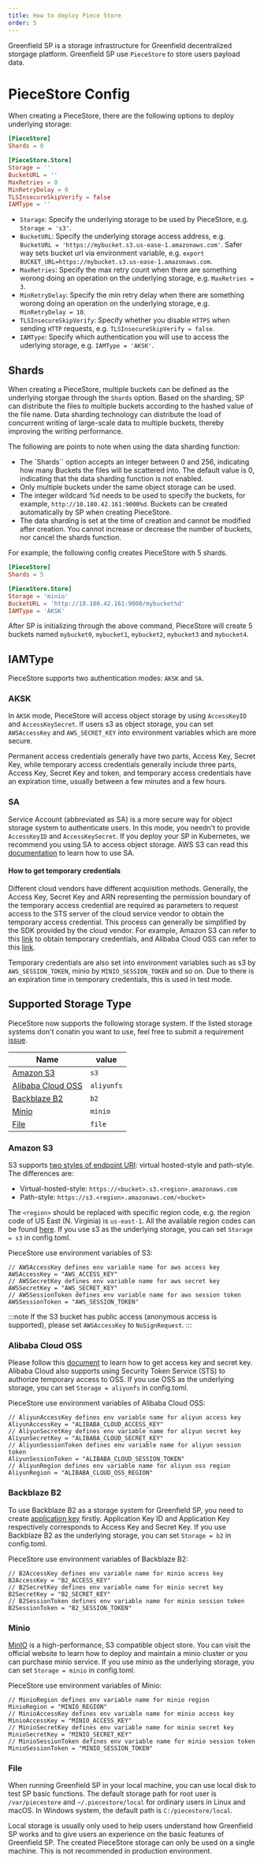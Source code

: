 ```yaml
---
title: How to deploy Piece Store
order: 5
---
```


Greenfield SP is a storage infrastructure for Greenfield decentralized storgage platform. Greenfield SP use `PieceStore` to store users payload data.

# PieceStore Config

When creating a PieceStore, there are the following options to deploy underlying storage:

```toml
[PieceStore]
Shards = 0

[PieceStore.Store]
Storage = ''
BucketURL = ''
MaxRetries = 0
MinRetryDelay = 0
TLSInsecureSkipVerify = false
IAMType = ''
```

- `Storage`: Specify the underlying storage to be used by PieceStore, e.g. `Storage = 's3'`.
- `BucketURL`: Specify the underlying storage access address, e.g. `BucketURL = 'https://mybucket.s3.us-ease-1.amazonaws.com'`. Safer way sets bucket url via environment variable, e.g. `export BUCKET_URL=https://mybucket.s3.us-ease-1.amazonaws.com`.
- `MaxRetries`: Specify the max retry count when there are something worong doing an operation on the underlying storage, e.g. `MaxRetries = 3`.
- `MinRetryDelay`: Specify the min retry delay when there are something worong doing an operation on the underlying storage, e.g. `MinRetryDelay = 10`.
- `TLSInsecureSkipVerify`: Specify whether you disable `HTTPS` when sending `HTTP` requests, e.g. `TLSInsecureSkipVerify = false`.
- `IAMType`: Specify which authentication you will use to access the uderlying storage, e.g. `IAMType = 'AKSK'`.

## Shards

When creating a PieceStore, multiple buckets can be defined as the underlying storgae through the `Shards` option. Based on the sharding, SP can distribute the files to multiple buckets according to the hashed value of the file name. Data sharding technology can distribute the load of concurrent writing of large-scale data to multiple buckets, thereby improving the writing performance.

The following are points to note when using the data sharding function:

- The `Shards`` option accepts an integer between 0 and 256, indicating how many Buckets the files will be scattered into. The default value is 0, indicating that the data sharding function is not enabled.
- Only multiple buckets under the same object storage can be used.
- The integer wildcard %d needs to be used to specify the buckets, for example, `http://10.180.42.161:9000%d`. Buckets can be created automatically by SP when creating PieceStore.
- The data sharding is set at the time of creation and cannot be modified after creation. You cannot increase or decrease the number of buckets, nor cancel the shards function.

For example, the following config creates PieceStore with 5 shards.

```toml
[PieceStore]
Shards = 5

[PieceStore.Store]
Storage = 'minio'
BucketURL = 'http://10.180.42.161:9000/mybucket%d'
IAMType = 'AKSK'
```

After SP is initializing through the above command, PieceStore will create 5 buckets named `mybucket0`, `mybucket1`, `mybucket2`, `mybucket3` and `mybucket4`.

## IAMType

PieceStore supports two authentication modes: `AKSK` and `SA`.

### AKSK

In `AKSK` mode, PieceStore will access object storage by using `AccessKeyID` and `AccessKeySecret`. If users s3 as object storage, you can set `AWSAccessKey` and `AWS_SECRET_KEY` into environment variables which are more secure.

Permanent access credentials generally have two parts, Access Key, Secret Key, while temporary access credentials generally include three parts, Access Key, Secret Key and token, and temporary access credentials have an expiration time, usually between a few minutes and a few hours.

### SA

Service Account (abbreviated as SA) is a more secure way for object storage system to authenticate users. In this mode, you needn't to provide `AccessKeyID` and `AccessKeySecret`. If you deploy your SP in Kubernetes, we recommend you using SA to access object storage. AWS S3 can read this [documentation](https://docs.aws.amazon.com/eks/latest/userguide/service-accounts.html) to learn how to use SA.

#### How to get temporary credentials

Different cloud vendors have different acquisition methods. Generally, the Access Key, Secret Key and ARN representing the permission boundary of the temporary access credential are required as parameters to request access to the STS server of the cloud service vendor to obtain the temporary access credential. This process can generally be simplified by the SDK provided by the cloud vendor. For example, Amazon S3 can refer to this [link](https://docs.aws.amazon.com/IAM/latest/UserGuide/id_credentials_temp_request.html) to obtain temporary credentials, and Alibaba Cloud OSS can refer to this [link](https://www.alibabacloud.com/help/en/object-storage-service/latest/use-a-temporary-credential-provided-by-sts-to-access-oss).

Temporary credentials are also set into environment variables such as s3 by `AWS_SESSION_TOKEN`, minio by `MINIO_SESSION_TOKEN` and so on. Due to there is an expiration time in temporary credentials, this is used in test mode.

## Supported Storage Type

PieceStore now supports the following storage system. If the listed storage systems don't conatin you want to use, feel free to submit a requirement [issue](https://github.com/bnb-chain/greenfield-storage-provider/issues).

| Name                                    | value      |
| --------------------------------------- | ---------- |
| [Amazon S3](#amazon-s3)                 | `s3`       |
| [Alibaba Cloud OSS](#alibaba-cloud-oss) | `aliyunfs` |
| [Backblaze B2](#backblaze-b2)           | `b2`       |
| [Minio](#minio)                         | `minio`    |
| [File](#file)                           | `file`     |

### Amazon S3

S3 supports [two styles of endpoint URI](https://docs.aws.amazon.com/AmazonS3/latest/userguide/VirtualHosting.html): virtual hosted-style and path-style. The differences are:

- Virtual-hosted-style: `https://<bucket>.s3.<region>.amazonaws.com`
- Path-style: `https://s3.<region>.amazonaws.com/<bucket>`

The `<region>` should be replaced with specific region code, e.g. the region code of US East (N. Virginia) is `us-east-1`. All the available region codes can be found [here](https://docs.aws.amazon.com/AWSEC2/latest/UserGuide/using-regions-availability-zones.html#concepts-available-regions). If you use s3 as the underlying storage, you can set `Storage = s3` in config.toml.

PieceStore use environment variables of S3:

```shell
// AWSAccessKey defines env variable name for aws access key
AWSAccessKey = "AWS_ACCESS_KEY"
// AWSSecretKey defines env variable name for aws secret key
AWSSecretKey = "AWS_SECRET_KEY"
// AWSSessionToken defines env variable name for aws session token
AWSSessionToken = "AWS_SESSION_TOKEN"
```

:::note
If the S3 bucket has public access (anonymous access is supported), please set `AWSAccessKey` to `NoSignRequest`.
:::

### Alibaba Cloud OSS

Please follow this [document](https://www.alibabacloud.com/help/en/basics-for-beginners/latest/obtain-an-accesskey-pair) to learn how to get access key and secret key. Alibaba Cloud also supports using Security Token Service (STS) to authorize temporary access to OSS. If you use OSS as the underlying storage, you can set `Storage = aliyunfs` in config.toml.

PieceStore use environment variables of Alibaba Cloud OSS:

```shell
// AliyunAccessKey defines env variable name for aliyun access key
AliyunAccessKey = "ALIBABA_CLOUD_ACCESS_KEY"
// AliyunSecretKey defines env variable name for aliyun secret key
AliyunSecretKey = "ALIBABA_CLOUD_SECRET_KEY"
// AliyunSessionToken defines env variable name for aliyun session token
AliyunSessionToken = "ALIBABA_CLOUD_SESSION_TOKEN"
// AliyunRegion defines env variable name for aliyun oss region
AliyunRegion = "ALIBABA_CLOUD_OSS_REGION"
```

### Backblaze B2

To use Backblaze B2 as a storage system for Greenfield SP, you need to create [application key](https://www.backblaze.com/docs/cloud-storage-application-keys) firstly. Application Key ID and Application Key respectively corresponds to Access Key and Secret Key. If you use Backblaze B2 as the underlying storage, you can set `Storage = b2` in config.toml.

PieceStore use environment variables of Backblaze B2:

```shell
// B2AccessKey defines env variable name for minio access key
B2AccessKey = "B2_ACCESS_KEY"
// B2SecretKey defines env variable name for minio secret key
B2SecretKey = "B2_SECRET_KEY"
// B2SessionToken defines env variable name for minio session token
B2SessionToken = "B2_SESSION_TOKEN"
```

### Minio

[MinIO](https://min.io/) is a high-performance, S3 compatible object store. You can visit the official website to learn how to deploy and maintain a minio cluster or you can purchase minio service. If you use minio as the underlying storage, you can set `Storage = minio` in config.toml.

PieceStore use environment variables of Minio:

```shell
// MinioRegion defines env variable name for minio region
MinioRegion = "MINIO_REGION"
// MinioAccessKey defines env variable name for minio access key
MinioAccessKey = "MINIO_ACCESS_KEY"
// MinioSecretKey defines env variable name for minio secret key
MinioSecretKey = "MINIO_SECRET_KEY"
// MinioSessionToken defines env variable name for minio session token
MinioSessionToken = "MINIO_SESSION_TOKEN"
```

### File

When running Greenfield SP in your local machine, you can use local disk to test SP basic functions. The default storage path for root user is `/var/piecestore` and `~/.piecestore/local` for ordinary users in Linux and macOS. In Windows system, the default path is `C:/piecestore/local`.

Local storage is usually only used to help users understand how Greenfield SP works and to give users an experience on the basic features of Greenfield SP. The created PieceStore storage can only be used on a single machine. This is not recommended in production environment.

